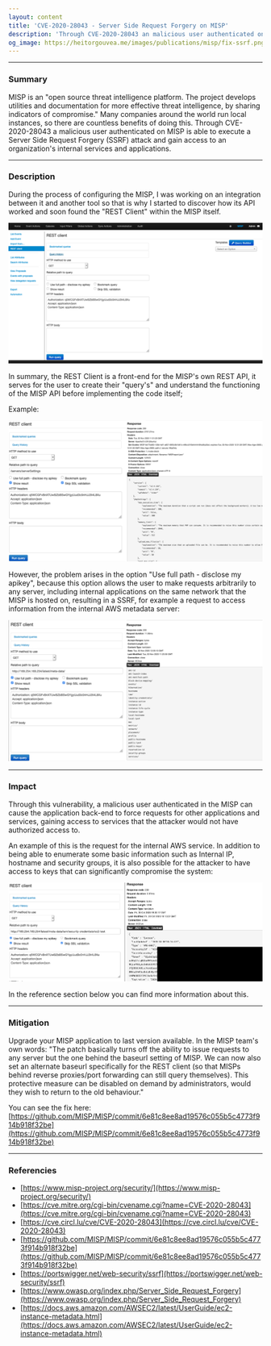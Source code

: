```yaml
---
layout: content
title: 'CVE-2020-28043 - Server Side Request Forgery on MISP' 
description: 'Through CVE-2020-28043 an malicious user authenticated on MISP is able to execute a Server Side Request Forgery (SSRF) attack and gain access to an organizations internal services and applications.'
og_image: https://heitorgouvea.me/images/publications/misp/fix-ssrf.png
---
```


---

### Summary

MISP is an "open source threat intelligence platform. The project develops utilities and documentation for more effective threat intelligence, by sharing indicators of compromise." Many companies around the world run local instances, so there are countless benefits of doing this. Through CVE-2020-28043 a malicious user authenticated on MISP is able to execute a Server Side Request Forgery (SSRF) attack and gain access to an organization's internal services and applications.

---

### Description

During the process of configuring the MISP, I was working on an integration between it and another tool so that is why I started to discover how its API worked and soon found the "REST Client" within the MISP itself.

![MISP REST Client](/images/publications/misp/rest-client.png)

In summary, the REST Client is a front-end for the MISP's own REST API, it serves for the user to create their "query's" and understand the functioning of the MISP API before implementing the code itself;

Example:

![Example Request and Response](/images/publications/misp/example-request-response.png)

However, the problem arises in the option "Use full path - disclose my apikey", because this option allows the user to make requests arbitrarily to any server, including internal applications on the same network that the MISP is hosted on, resulting in a SSRF, for example a request to access information from the internal AWS metadata server:

![MISP SSRF AWS](/images/publications/misp/ssrf-aws.png)

---

### Impact

Through this vulnerability, a malicious user authenticated in the MISP can cause the application back-end to force requests for other applications and services, gaining access to services that the attacker would not have authorized access to.

An example of this is the request for the internal AWS service. In addition to being able to enumerate some basic information such as Internal IP, hostname and security groups, it is also possible for the attacker to have access to keys that can significantly compromise the system:

![AWS Leak creds](/images/publications/misp/ssrf-leak-creds-aws.png)

In the reference section below you can find more information about this.

---

### Mitigation

Upgrade your MISP application to last version available. In the MISP team's own words: "The patch basically turns off the ability to issue requests to any server but the one behind the baseurl setting of MISP. We can now also set an alternate baseurl specifically for the REST client (so that MISPs behind reverse proxies/port forwarding can still query themselves). This protective measure can be disabled on demand by administrators, would they wish to return to the old behaviour."

You can see the fix here: [https://github.com/MISP/MISP/commit/6e81c8ee8ad19576c055b5c4773f914b918f32be](https://github.com/MISP/MISP/commit/6e81c8ee8ad19576c055b5c4773f914b918f32be)

---

### Referencies

- [https://www.misp-project.org/security/](https://www.misp-project.org/security/)
- [https://cve.mitre.org/cgi-bin/cvename.cgi?name=CVE-2020-28043](https://cve.mitre.org/cgi-bin/cvename.cgi?name=CVE-2020-28043)
- [https://cve.circl.lu/cve/CVE-2020-28043](https://cve.circl.lu/cve/CVE-2020-28043)
- [https://github.com/MISP/MISP/commit/6e81c8ee8ad19576c055b5c4773f914b918f32be](https://github.com/MISP/MISP/commit/6e81c8ee8ad19576c055b5c4773f914b918f32be)
- [https://portswigger.net/web-security/ssrf](https://portswigger.net/web-security/ssrf)
- [https://www.owasp.org/index.php/Server_Side_Request_Forgery](https://www.owasp.org/index.php/Server_Side_Request_Forgery)
- [https://docs.aws.amazon.com/AWSEC2/latest/UserGuide/ec2-instance-metadata.html](https://docs.aws.amazon.com/AWSEC2/latest/UserGuide/ec2-instance-metadata.html)